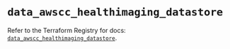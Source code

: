 # `data_awscc_healthimaging_datastore`

Refer to the Terraform Registry for docs: [`data_awscc_healthimaging_datastore`](https://registry.terraform.io/providers/hashicorp/awscc/0.70.0/docs/data-sources/healthimaging_datastore).
